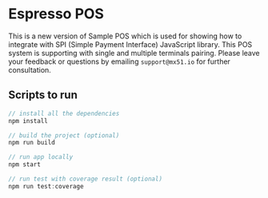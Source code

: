 # Espresso POS

This is a new version of Sample POS which is used for showing how to integrate with SPI (Simple Payment Interface) JavaScript library. This POS system is supporting with single and multiple terminals pairing. Please leave your feedback or questions by emailing `support@mx51.io` for further consultation.

## Scripts to run

```js
// install all the dependencies
npm install

// build the project (optional)
npm run build

// run app locally
npm start

// run test with coverage result (optional)
npm run test:coverage
```
